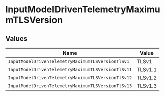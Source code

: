 # InputModelDrivenTelemetryMaximumTLSVersion


## Values

| Name                                               | Value                                              |
| -------------------------------------------------- | -------------------------------------------------- |
| `InputModelDrivenTelemetryMaximumTLSVersionTlSv1`  | TLSv1                                              |
| `InputModelDrivenTelemetryMaximumTLSVersionTlSv11` | TLSv1.1                                            |
| `InputModelDrivenTelemetryMaximumTLSVersionTlSv12` | TLSv1.2                                            |
| `InputModelDrivenTelemetryMaximumTLSVersionTlSv13` | TLSv1.3                                            |